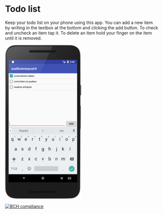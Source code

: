 # Todo list

Keep your todo list on your phone using this app. You can add a new item by writing in the textbox at the bottom and clicking the add button.
To check and uncheck an item tap it. To delete an item hold your finger on the item until it is removed.

<img src="https://github.com/AxelBremer/axelbremerpset4/blob/master/doc/screenshot.png" width="250">

[![BCH compliance](https://bettercodehub.com/edge/badge/AxelBremer/axelbremerpset4?branch=master)](https://bettercodehub.com/)
